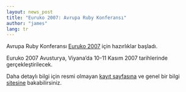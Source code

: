 ```yaml
---
layout: news_post
title: "Euruko 2007: Avrupa Ruby Konferansı"
author: "james"
lang: tr
---
```


Avrupa Ruby Konferansı [Euruko 2007][1] için hazırlıklar başladı.

Euruko 2007 Avusturya, Viyana’da 10-11 Kasım 2007 tarihlerinde
gerçekleştirilecek.

Daha detaylı bilgi için resmi olmayan [kayıt sayfasına][2] ve genel bir
bilgi [sitesine][1] bakabilirsiniz.



[1]: http://www.approximity.com/cgi-bin/europeRuby/tiki.cgi?c=v&amp;p=Euruko07
[2]: http://www.approximity.com/cgi-bin/europeRuby/tiki.cgi?c=v&amp;p=Registration2007
